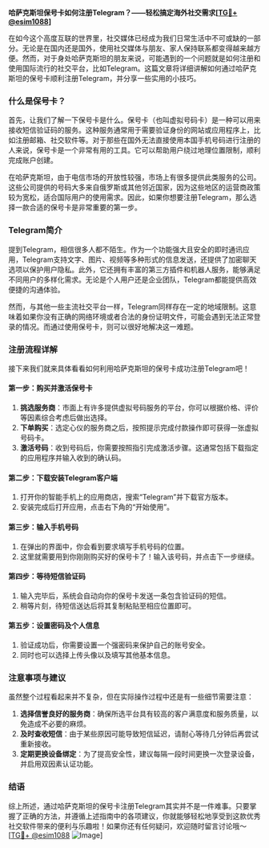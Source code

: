 **哈萨克斯坦保号卡如何注册Telegram？——轻松搞定海外社交需求[[TG💪+ @esim1088](https://t.me/s/esim1088)]**

在如今这个高度互联的世界里，社交媒体已经成为我们日常生活中不可或缺的一部分。无论是在国内还是国外，使用社交媒体与朋友、家人保持联系都变得越来越方便。然而，对于身处哈萨克斯坦的朋友来说，可能遇到的一个问题就是如何注册和使用国际流行的社交平台，比如Telegram。这篇文章将详细讲解如何通过哈萨克斯坦的保号卡顺利注册Telegram，并分享一些实用的小技巧。

### 什么是保号卡？

首先，让我们了解一下保号卡是什么。保号卡（也叫虚拟号码卡）是一种可以用来接收短信验证码的服务。这种服务通常用于需要验证身份的网站或应用程序上，比如注册邮箱、社交软件等。对于那些在国外无法直接使用本国手机号码进行注册的人来说，保号卡是一个非常有用的工具。它可以帮助用户绕过地理位置限制，顺利完成账户创建。

在哈萨克斯坦，由于电信市场的开放性较强，市场上有很多提供此类服务的公司。这些公司提供的号码大多来自俄罗斯或其他邻近国家，因为这些地区的运营商政策较为宽松，适合国际用户的使用需求。因此，如果你想要注册Telegram，那么选择一款合适的保号卡是非常重要的第一步。

### Telegram简介

提到Telegram，相信很多人都不陌生。作为一个功能强大且安全的即时通讯应用，Telegram支持文字、图片、视频等多种形式的信息发送，还提供了加密聊天选项以保护用户隐私。此外，它还拥有丰富的第三方插件和机器人服务，能够满足不同用户的多样化需求。无论是个人用户还是企业团队，Telegram都能提供高效便捷的沟通体验。

然而，与其他一些主流社交平台一样，Telegram同样存在一定的地域限制。这意味着如果你没有正确的网络环境或者合法的身份证明文件，可能会遇到无法正常登录的情况。而通过使用保号卡，则可以很好地解决这一难题。

### 注册流程详解

接下来我们就来具体看看如何利用哈萨克斯坦的保号卡成功注册Telegram吧！

#### 第一步：购买并激活保号卡
1. **挑选服务商**：市面上有许多提供虚拟号码服务的平台，你可以根据价格、评价等因素综合考虑后做出选择。
2. **下单购买**：选定心仪的服务商之后，按照提示完成付款操作即可获得一张虚拟号码卡。
3. **激活号码**：收到号码后，你需要按照指引完成激活步骤。这通常包括下载指定的应用程序并输入收到的确认码。

#### 第二步：下载安装Telegram客户端
1. 打开你的智能手机上的应用商店，搜索“Telegram”并下载官方版本。
2. 安装完成后打开应用，点击右下角的“开始使用”。

#### 第三步：输入手机号码
1. 在弹出的界面中，你会看到要求填写手机号码的位置。
2. 这里就需要用到你刚刚购买好的保号卡了！输入该号码，并点击下一步继续。

#### 第四步：等待短信验证码
1. 输入完毕后，系统会自动向你的保号卡发送一条包含验证码的短信。
2. 稍等片刻，待短信送达后将其复制粘贴至相应位置即可。

#### 第五步：设置密码及个人信息
1. 验证成功后，你需要设置一个强密码来保护自己的账号安全。
2. 同时也可以选择上传头像以及填写其他基本信息。

### 注意事项与建议

虽然整个过程看起来并不复杂，但在实际操作过程中还是有一些细节需要注意：

1. **选择信誉良好的服务商**：确保所选平台具有较高的客户满意度和服务质量，以免造成不必要的麻烦。
2. **及时查收短信**：由于某些原因可能导致短信延迟，请耐心等待几分钟后再尝试重新接收。
3. **定期更换设备绑定**：为了提高安全性，建议每隔一段时间更换一次登录设备，并启用双因素认证功能。

### 结语

综上所述，通过哈萨克斯坦的保号卡注册Telegram其实并不是一件难事。只要掌握了正确的方法，并遵循上述指南中的各项建议，你就能够轻松地享受到这款优秀社交软件带来的便利与乐趣啦！如果你还有任何疑问，欢迎随时留言讨论哦～ [[TG💪+ @esim1088](https://t.me/s/esim1088) ![Image](https://i.postimg.cc/4NQfJmqS/Snipaste-2025-05-13-00-14-12.png)]